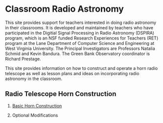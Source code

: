# Classroom Radio Astronomy
This site provides support for teachers interested in doing radio astronomy in their classrooms. It is developed and maintained by teachers who have participated in the Digitial Signal Processing in Radio Astronomy (DSPIRA) program, which is an NSF funded Research Experiences for Teachers (RET) program at the Lane Department of Computer Science and Engineering at West Virginia University. The Principal Investigators are Professors Natalia Schmid and Kevin Bandura. The Green Bank Observatory coordinator is Richard Prestage.

This site provides information on how to construct and operate a horn radio telescope as well as lesson plans and ideas on incorporating radio astronomy in the classroom.

## Radio Telescope Horn Construction

1. [Basic Horn Construction](https://teams.microsoft.com/_?tenantId=a7531e18-3e5d-4145-ae4c-336d320ca7e4#/pdf/viewer/teams/https:~2F~2Fwestvirginiauniversity.sharepoint.com~2Fsites~2FDSPIRA~2FShared%20Documents~2FGeneral~2FFiles%20Organized~2FHorn%20Telescope%20Construction~2FDSPIRA_Horn_Assembly.pdf?threadId=19:2c84e45929e74fb7826a0432cde857db@thread.skype&baseUrl=https:~2F~2Fwestvirginiauniversity.sharepoint.com~2Fsites~2FDSPIRA&fileId=210338D7-63EB-41D7-B479-715C07D50689&ctx=files&viewerAction=view)
 
2. Optional Modifications
